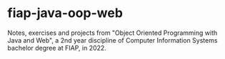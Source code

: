 # fiap-java-oop-web
Notes, exercises and projects from "Object Oriented Programming with Java and Web", a 2nd year discipline of Computer Information Systems bachelor degree at FIAP, in 2022.
